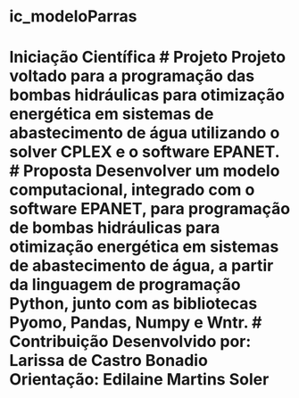 # ic_modeloParras
# Iniciação Científica  # Projeto Projeto voltado para a programação das bombas hidráulicas para otimização energética em sistemas de abastecimento de água utilizando o solver CPLEX e o software EPANET.  # Proposta Desenvolver um modelo computacional, integrado com o software EPANET, para programação de bombas hidráulicas para otimização energética em sistemas de abastecimento de água, a partir da linguagem de programação Python, junto com as bibliotecas Pyomo, Pandas, Numpy e Wntr.  # Contribuição Desenvolvido por: Larissa de Castro Bonadio  Orientação: Edilaine Martins Soler
